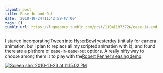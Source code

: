 ```yaml
---
layout: post
title: Ease In and Out
date: '2010-10-24T11:42:59-07:00'
tags: []
tumblr_url: https://fugugames.tumblr.com/post/110411973726/ease-in-and-out
---
```

I started incorporating[iTween](http://itween.pixelplacement.com/) into [HyperBowl](http://hyperbowl3d.com/) yesterday (initially for camera animation, but I plan to replace all my scripted animation with it), and found there are a plethora of ease-in-ease-out options. A really nifty way to choose among them is to play with the[Robert Penner’s easing demo](http://robertpenner.com/easing/easing_demo.html):

[![](http://itshardtofondlepenguins.com/wp-content/uploads/2010/10/Screen-shot-2010-10-23-at-11.15.02-PM.png "Screen shot 2010-10-23 at 11.15.02 PM")](http://itshardtofondlepenguins.com/wp-content/uploads/2010/10/Screen-shot-2010-10-23-at-11.15.02-PM.png)

